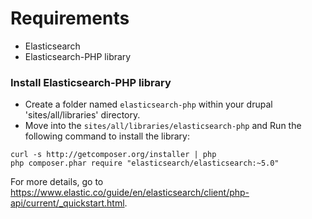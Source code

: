 # Requirements
* Elasticsearch
* Elasticsearch-PHP library

### Install Elasticsearch-PHP library
* Create a folder named `elasticsearch-php` within your drupal 'sites/all/libraries' directory.
* Move into the `sites/all/libraries/elasticsearch-php` and Run the following command to install the library:
```
curl -s http://getcomposer.org/installer | php
php composer.phar require "elasticsearch/elasticsearch:~5.0"
```

For more details, go to https://www.elastic.co/guide/en/elasticsearch/client/php-api/current/_quickstart.html.